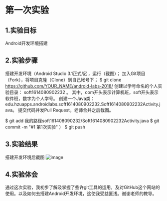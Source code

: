 # 第一次实验

## 1.实验目标
Android开发环境搭建

## 2.实验步骤
搭建开发环境（Android Studio 3.1正式版），运行（截图）；
加入Git项目（Fork），将项目克隆（Clone）到自己帐号下；
$ git clone https://github.com/YOUR_NAME/android-labs-2018/
创建以学号命名的个人实验目录：
soft1614080902232 。
其中，com开头表示计算机班，soft开头表示软件班，数字为个人学号。
创建一个Java类：edu.hzuapps.androidlabs.soft1614080902232.Soft1614080902232Activity.java。
提交代码并发Pull Request，老师合并之后截图。

$ git add 我的路径soft161408090232/Soft1614080902232Activity.java
$ git commit -m "#1 第1次实验" ）
$ git push

## 3.实验结果
搭建开发环境后截图
![image](https://github.com/JinmingH/android-labs-2018/blob/master/soft1614080902232/Soft1614080902232Activity.jpg)
## 4.实验体会
通过这次实验，我初步了解及掌握了些许git工具的运用，及对GitHub这个网站的使用。以及如何去搭建Android开发环境，这使我受益匪浅。谢谢老师的教导。
